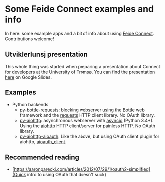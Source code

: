 # Some Feide Connect examples and info

In here: some example apps and a bit of info about using [Feide Connect](http://feideconnect.no/). Contributions welcome!


## Utviklerlunsj presentation

This whole thing was started when preparing a presentation about Connect for developers at the University of Tromsø. You can find the presentation [here](https://docs.google.com/presentation/d/1QcMZA4vJi_3WGzimr6jcNo3X03hq27ZJlGid4Tqdci8/edit?usp=sharing) on Google Slides.


## Examples

* Python backends
    * [py-bottle-requests](py-bottle-requests/): blocking webserver using the [Bottle](http://bottlepy.org) web framework and the [requests](http://python-requests.org) HTTP client library. No OAuth library.
    * [py-aiohttp](py-aiohttp-aioauth/): asynchronous webserver with [asyncio](https://docs.python.org/3/library/asyncio.html) (Python 3.4+). Using the [aiohttp](http://aiohttp.readthedocs.org/en/stable/index.html) HTTP client/server for painless HTTP. No OAuth library.
    * [py-aiohttp-aioauth](py-aiohttp-aioauth/): Like the above, but using OAuth client plugin for aiohttp, [aioauth\_client](https://github.com/klen/aioauth-client).

## Recommended reading

* [https://aaronparecki.com/articles/2012/07/29/1/oauth2-simplified](Quick intro to using OAuth that doesn't suck)
